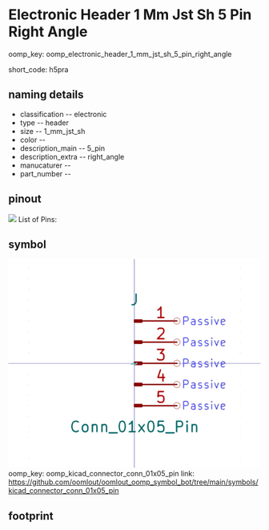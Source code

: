 # Electronic Header 1 Mm Jst Sh 5 Pin Right Angle
oomp_key: oomp_electronic_header_1_mm_jst_sh_5_pin_right_angle  

short_code: h5pra
## naming details
* classification -- electronic
* type -- header
* size -- 1_mm_jst_sh
* color -- 
* description_main -- 5_pin
* description_extra -- right_angle
* manucaturer -- 
* part_number -- 
## pinout
![](working_pinout_600.png)
List of Pins:

## symbol

![](symbol/0/working/working_600.png)
oomp_key: oomp_kicad_connector_conn_01x05_pin
link: https://github.com/oomlout/oomlout_oomp_symbol_bot/tree/main/symbols/kicad_connector_conn_01x05_pin


## footprint
